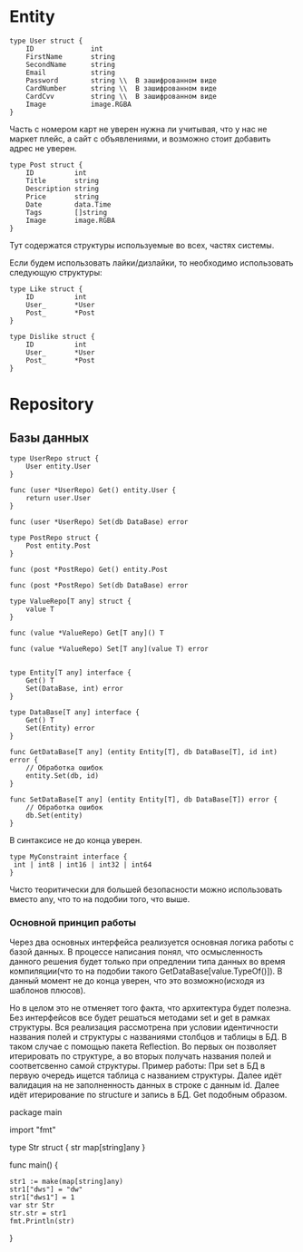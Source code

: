 # Entity

```
type User struct {
	ID				int
	FirstName		string
	SecondName		string
	Email			string
	Password		string \\  В зашифрованном виде
	CardNumber		string \\  В зашифрованном виде
	CardCvv			string \\  В зашифрованном виде
	Image			image.RGBA
}
```
Часть с номером карт не уверен нужна ли учитывая, что у нас не маркет плейс, а сайт с объявлениями, и возможно стоит добавить адрес не уверен.


```
type Post struct {
    ID          int
    Title		string
	Description	string
	Price		string
	Date		data.Time
	Tags		[]string
    Image		image.RGBA
}
```
Тут содержатся структуры используемые во всех, частях системы.

Если будем использовать лайки/дизлайки, то необходимо использовать следующую структуры:

```
type Like struct {
    ID          int
    User_       *User
    Post_       *Post
}

type Dislike struct {
    ID          int
    User_       *User
    Post_       *Post
}
```

# Repository

## Базы данных
```
type UserRepo struct {
    User entity.User
}

func (user *UserRepo) Get() entity.User {
    return user.User
}

func (user *UserRepo) Set(db DataBase) error

type PostRepo struct {
    Post entity.Post
}

func (post *PostRepo) Get() entity.Post

func (post *PostRepo) Set(db DataBase) error

type ValueRepo[T any] struct {
    value T
}

func (value *ValueRepo) Get[T any]() T

func (value *ValueRepo) Set[T any](value T) error


type Entity[T any] interface {
    Get() T
    Set(DataBase, int) error
}

type DataBase[T any] interface {
    Get() T
    Set(Entity) error
}

func GetDataBase[T any] (entity Entity[T], db DataBase[T], id int) error {
	// Обработка ошибок
    entity.Set(db, id)
}

func SetDataBase[T any] (entity Entity[T], db DataBase[T]) error {
	// Обработка ошибок
    db.Set(entity)
}

```
В синтаксисе не до конца уверен.

```
type MyConstraint interface {
 int | int8 | int16 | int32 | int64
}
```
Чисто теоритически для большей безопасности можно использовать вместо any, что то на подобии того, что выше.


### Основной принцип работы

Через два основных интерфейса реализуется основная логика работы с базой данных. В процессе написания понял, что осмысленность данного решения будет только при опредлении типа данных во время компиляции(что то на подобии такого GetDataBase[value.TypeOf()]).
В данный момент не до конца уверен, что это возможно(исходя из шаблонов плюсов).

Но в целом это не отменяет того факта, что архитектура будет полезна. Без интерфейсов все будет решаться методами set и get в рамках структуры. Вся реализация рассмотрена при условии идентичности названия полей и структуры с названиями столбцов и таблицы в БД. В таком случае с помощью пакета Reflection. Во первых он позволяет итерировать по структуре, а во вторых получать названия полей и соответсвенно самой структуры.
Пример работы: При set в БД в первую очередь ищется таблица с названием структуры.
Далее идёт валидация на не заполненность данных в строке с данным id. Далее идёт итерирование по structure и запись в БД.
Get подобным образом.


package main

import "fmt"

type Str struct {
	str map[string]any
}

func main() {

	str1 := make(map[string]any)
	str1["dws"] = "dw"
	str1["dws1"] = 1
	var str Str
	str.str = str1
	fmt.Println(str)
}
